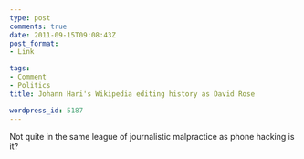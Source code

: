 ```yaml
---
type: post
comments: true
date: 2011-09-15T09:08:43Z
post_format:
- Link

tags:
- Comment
- Politics
title: Johann Hari's Wikipedia editing history as David Rose

wordpress_id: 5187
---
```


Not quite in the same league of journalistic malpractice as phone hacking is it?
